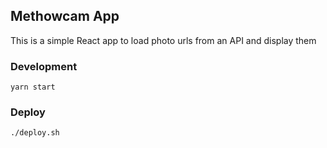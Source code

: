 ## Methowcam App

This is a simple React app to load photo urls from an API and display them

### Development

`yarn start`

### Deploy

`./deploy.sh`
